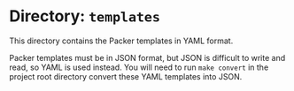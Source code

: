 # Directory: `templates`

This directory contains the Packer templates in YAML format.

Packer templates must be in JSON format, but JSON is difficult to
write and read, so YAML is used instead.  You will need to run
``make convert`` in the project root directory convert these
YAML templates into JSON.

